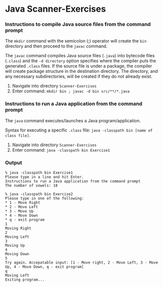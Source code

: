 # Java Scanner-Exercises


### Instructions to compile Java source files from the command prompt

The `mkdir` command with the semicolon (;) operator will create the `bin` directory and then proceed to the `javac` command.

The `javac` command compiles Java source files (`.java`) into bytecode files (`.class`) and the `-d directory` option specifies where the compiler puts the generated `.class` files. If the source file is under a package, the compiler will create package structure in the destination directory. The directory, and any necessary subdirectories, will be created if they do not already exist.

1. Navigate into directory `Scanner-Exercises`
2. Enter command: `mkdir bin ; javac -d bin src/**/*.java`


### Instructions to run a Java application from the command prompt

The `java` command executes/launches a Java program/application.

Syntax for executing a specific `.class` file: `java -classpath bin [name of class file]`.

1. Navigate into directory `Scanner-Exercises`
2. Enter command: `java -classpath bin Exercise1`


### Output

```
% java -classpath bin Exercise1
Please type in a line and hit Enter.
Instructions to run a Java application from the command prompt
The number of vowels: 18
```
```
% java -classpath bin Exercise2
Please type in one of the following:
* 1 - Move Right
* 2 - Move Left
* 3 - Move Up
* 4 - Move Down
* q - exit program
1
Moving Right
2
Moving Left
3
Moving Up
4
Moving Down
5
Try again. Accepatable input: [1 - Move right, 2 - Move Left, 3 - Move Up, 4 - Move Down, q - exit program]
q
Moving Left
Exiting program...
```
